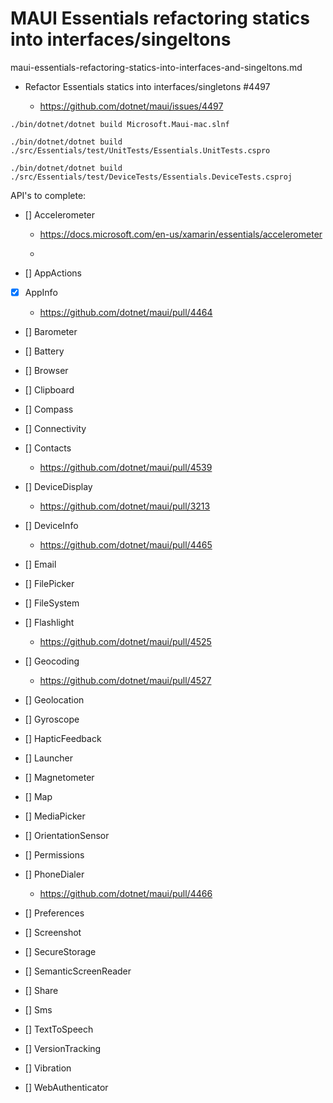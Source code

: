 # MAUI Essentials refactoring statics into interfaces/singeltons

maui-essentials-refactoring-statics-into-interfaces-and-singeltons.md

*   Refactor Essentials statics into interfaces/singletons #4497

    *   https://github.com/dotnet/maui/issues/4497

```
./bin/dotnet/dotnet build Microsoft.Maui-mac.slnf
```


```
./bin/dotnet/dotnet build ./src/Essentials/test/UnitTests/Essentials.UnitTests.cspro
```

```
./bin/dotnet/dotnet build ./src/Essentials/test/DeviceTests/Essentials.DeviceTests.csproj
```

API's to complete:


*   [] Accelerometer

    *   https://docs.microsoft.com/en-us/xamarin/essentials/accelerometer

    *   

*   [] AppActions

*   [x] AppInfo

    *   https://github.com/dotnet/maui/pull/4464

*   [] Barometer

*   [] Battery
*   [] Browser
*   [] Clipboard
*   [] Compass
*   [] Connectivity
*   [] Contacts

    *   https://github.com/dotnet/maui/pull/4539

*   [] DeviceDisplay

    *   https://github.com/dotnet/maui/pull/3213

*   [] DeviceInfo

    *   https://github.com/dotnet/maui/pull/4465

*   [] Email
*   [] FilePicker
*   [] FileSystem
*   [] Flashlight

    *   https://github.com/dotnet/maui/pull/4525

*   [] Geocoding

    *   https://github.com/dotnet/maui/pull/4527

*   [] Geolocation
*   [] Gyroscope
*   [] HapticFeedback
*   [] Launcher
*   [] Magnetometer
*   [] Map
*   [] MediaPicker
*   [] OrientationSensor
*   [] Permissions
*   [] PhoneDialer

    *   https://github.com/dotnet/maui/pull/4466

*   [] Preferences
*   [] Screenshot
*   [] SecureStorage
*   [] SemanticScreenReader
*   [] Share
*   [] Sms
*   [] TextToSpeech
*   [] VersionTracking
*   [] Vibration
*   [] WebAuthenticator

